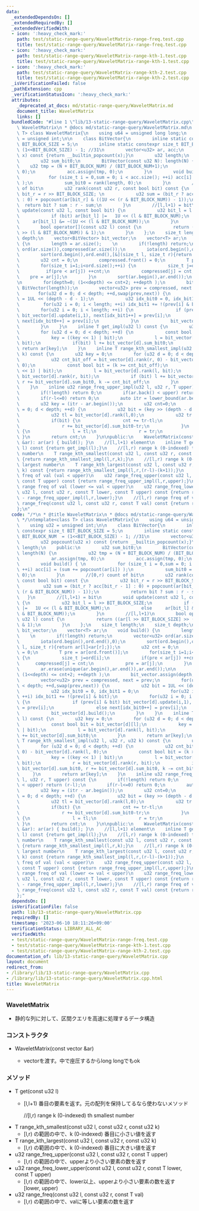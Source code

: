 ```yaml
---
data:
  _extendedDependsOn: []
  _extendedRequiredBy: []
  _extendedVerifiedWith:
  - icon: ':heavy_check_mark:'
    path: test/static-range-query/WaveletMatrix-range-freq.test.cpp
    title: test/static-range-query/WaveletMatrix-range-freq.test.cpp
  - icon: ':heavy_check_mark:'
    path: test/static-range-query/WaveletMatrix-range-kth-1.test.cpp
    title: test/static-range-query/WaveletMatrix-range-kth-1.test.cpp
  - icon: ':heavy_check_mark:'
    path: test/static-range-query/WaveletMatrix-range-kth-2.test.cpp
    title: test/static-range-query/WaveletMatrix-range-kth-2.test.cpp
  _isVerificationFailed: false
  _pathExtension: cpp
  _verificationStatusIcon: ':heavy_check_mark:'
  attributes:
    _deprecated_at_docs: md/static-range-query/WaveletMatrix.md
    document_title: WaveletMatrix
    links: []
  bundledCode: "#line 1 \"lib/13-static-range-query/WaveletMatrix.cpp\"\n/*\n * @title\
    \ WaveletMatrix\n * @docs md/static-range-query/WaveletMatrix.md\n */\ntemplate<class\
    \ T> class WaveletMatrix{\n    using u64 = unsigned long long;\n    using u32\
    \ = unsigned int;\n\n    class BitVector{\n        inline static constexpr size_t\
    \ BIT_BLOCK_SIZE = 5;\n        inline static constexpr size_t BIT_BLOCK_NUM  =\
    \ (1<<BIT_BLOCK_SIZE) - 1; //31\n        vector<u32> ar, acc;\n        u32 popcount(u32\
    \ x) const {return __builtin_popcount(x);}\n        u32 length;\n    public:\n\
    \        u32 sum_bit0;\n        BitVector(const u32 N): length(N) {\n        \
    \    u32 tmp = (N + BIT_BLOCK_NUM) / (BIT_BLOCK_NUM+1);\n            ar.assign(tmp,\
    \ 0);\n            acc.assign(tmp, 0);\n        }\n        void build() { \n \
    \           for (size_t i = 0,sum = 0; i < acc.size(); ++i) acc[i] = (sum += popcount(ar[i])\
    \ );\n            sum_bit0 = rank(length, 0);\n        }\n        //[0,r) count\
    \ of bit\n        u32 rank(const u32 r, const bool bit) const {\n            u32\
    \ bit_r = r >> BIT_BLOCK_SIZE; \n            u32 sum = (bit_r ? acc[bit_r - 1]\
    \ : 0) + popcount(ar[bit_r] & ((1U << (r & BIT_BLOCK_NUM)) - 1));\n          \
    \  return bit ? sum : r - sum;\n        }\n        //[l,l+1) = bit\n        void\
    \ update(const u32 l, const bool bit) {\n            u32 bit_l = l >> BIT_BLOCK_SIZE;\n\
    \            if (bit) ar[bit_l] |=   1U << (l & BIT_BLOCK_NUM);\n            else\
    \     ar[bit_l] &= ~(1U << (l & BIT_BLOCK_NUM));\n        }\n        //[l,l+1)\n\
    \        bool operator[](const u32 l) const {\n            return ((ar[l >> BIT_BLOCK_SIZE]\
    \ >> (l & BIT_BLOCK_NUM)) & 1);\n        }\n    };\n    size_t length;\n    size_t\
    \ depth;\n    vector<BitVector> bit_vector;\n    vector<T> ar;\n    void build()\
    \ {\n        length = ar.size();    \n        if(!length) return;\n        vector<u32>\
    \ ord(ar.size()),compressed(ar.size());\n        iota(ord.begin(),ord.end(),0);\n\
    \        sort(ord.begin(),ord.end(),[&](size_t l, size_t r){return ar[l]<ar[r];});\n\
    \        u32 cnt = 0;\n        compressed.front() = 0;\n        T pre = ar[ord.front()];\n\
    \        for(size_t i=1;i<ord.size();++i) {\n            size_t j=ord[i];\n  \
    \          if(pre < ar[j]) ++cnt;\n            compressed[j] = cnt;\n        \
    \    pre = ar[j];\n        }\n        sort(ar.begin(),ar.end());\n        ar.erase(unique(ar.begin(),ar.end()),ar.end());\n\
    \n        for(depth=0; (1<<depth) <= cnt+2; ++depth );\n        bit_vector.assign(depth,\
    \ BitVector(length));\n        vector<u32> prev = compressed, next = prev;\n \
    \       for(u32 d = 0; d < depth; ++d,swap(prev,next)) {\n            u32 bit\
    \ = 1UL << (depth - d - 1);\n            u32 idx_bit0 = 0, idx_bit1 = 0;\n   \
    \         for(u32 i = 0; i < length; ++i) idx_bit1 += !(prev[i] & bit);\n    \
    \        for(u32 i = 0; i < length; ++i) {\n                if (prev[i] & bit)\
    \ bit_vector[d].update(i,1), next[idx_bit1++] = prev[i];\n                else\
    \ next[idx_bit0++] = prev[i];\n            }\n            bit_vector[d].build();\n\
    \        }\n    }\n    inline T get_impl(u32 l) const {\n        u32 key = 0;\n\
    \        for (u32 d = 0; d < depth; ++d) {\n            const bool bit = bit_vector[d][l];\n\
    \            key = ((key << 1) | bit);\n            l = bit_vector[d].rank(l,\
    \ bit);\n            if(bit) l += bit_vector[d].sum_bit0;\n        }\n       \
    \ return ar[key];\n    }\n    inline T range_kth_smallest_impl(u32 l, u32 r, u32\
    \ k) const {\n        u32 key = 0;\n        for (u32 d = 0; d < depth; ++d) {\n\
    \            u32 cnt_bit_off = bit_vector[d].rank(r, 0) - bit_vector[d].rank(l,\
    \ 0);\n            const bool bit = (k >= cnt_bit_off);\n            key = ((key\
    \ << 1) | bit);\n            l = bit_vector[d].rank(l, bit);\n            r =\
    \ bit_vector[d].rank(r, bit);\n            if (bit) l += bit_vector[d].sum_bit0,\
    \ r += bit_vector[d].sum_bit0, k -= cnt_bit_off;\n        }\n        return ar[key];\n\
    \    }\n    inline u32 range_freq_upper_impl(u32 l, u32 r, T upper) const {\n\
    \        if(!length) return 0;\n        if(ar.back() < upper) return (r-l);\n\
    \        if(r-l<=0) return 0;\n        auto itr = lower_bound(ar.begin(),ar.end(),upper);\n\
    \        u32 key = (itr - ar.begin());\n        u32 cnt=0;\n        for (u32 d\
    \ = 0; d < depth; ++d) {\n            u32 bit = (key >> (depth - d - 1)) & 1U;\n\
    \            u32 tl = bit_vector[d].rank(l,0);\n            u32 tr = bit_vector[d].rank(r,0);\n\
    \            if(bit) {\n                cnt += tr-tl;\n                l += bit_vector[d].sum_bit0-tl;\n\
    \                r += bit_vector[d].sum_bit0-tr;\n            }\n            else\
    \ {\n                l = tl;\n                r = tr;\n            }\n       \
    \ }\n        return cnt;\n    }\n\npublic:\n    WaveletMatrix(const vector<T>\
    \ &ar): ar(ar) { build(); }\n    //[l,l+1) element\n    inline T get(const u32\
    \ l) const {return get_impl(l);}\n    //[l,r) range k (0-indexed) th smallest\
    \ number\n    T range_kth_smallest(const u32 l, const u32 r, const u32 k) const\
    \ {return range_kth_smallest_impl(l,r,k);}\n    //[l,r) range k (0-indexed) th\
    \ largest number\n    T range_kth_largest(const u32 l, const u32 r, const u32\
    \ k) const {return range_kth_smallest_impl(l,r,(r-l)-(k+1));}\n    //[l,r) range\
    \ freq of val (val < upper)\n    u32 range_freq_upper(const u32 l, const u32 r,\
    \ const T upper) const {return range_freq_upper_impl(l,r,upper);}\n    //[l,r)\
    \ range freq of val (lower <= val < upper)\n    u32 range_freq_lower_upper(const\
    \ u32 l, const u32 r, const T lower, const T upper) const {return range_freq_upper_impl(l,r,upper)\
    \ - range_freq_upper_impl(l,r,lower);}\n    //[l,r) range freq of val\n    u32\
    \ range_freq(const u32 l, const u32 r, const T val) const {return range_freq_lower_upper(l,r,val,val+1);}\n\
    };\n"
  code: "/*\n * @title WaveletMatrix\n * @docs md/static-range-query/WaveletMatrix.md\n\
    \ */\ntemplate<class T> class WaveletMatrix{\n    using u64 = unsigned long long;\n\
    \    using u32 = unsigned int;\n\n    class BitVector{\n        inline static\
    \ constexpr size_t BIT_BLOCK_SIZE = 5;\n        inline static constexpr size_t\
    \ BIT_BLOCK_NUM  = (1<<BIT_BLOCK_SIZE) - 1; //31\n        vector<u32> ar, acc;\n\
    \        u32 popcount(u32 x) const {return __builtin_popcount(x);}\n        u32\
    \ length;\n    public:\n        u32 sum_bit0;\n        BitVector(const u32 N):\
    \ length(N) {\n            u32 tmp = (N + BIT_BLOCK_NUM) / (BIT_BLOCK_NUM+1);\n\
    \            ar.assign(tmp, 0);\n            acc.assign(tmp, 0);\n        }\n\
    \        void build() { \n            for (size_t i = 0,sum = 0; i < acc.size();\
    \ ++i) acc[i] = (sum += popcount(ar[i]) );\n            sum_bit0 = rank(length,\
    \ 0);\n        }\n        //[0,r) count of bit\n        u32 rank(const u32 r,\
    \ const bool bit) const {\n            u32 bit_r = r >> BIT_BLOCK_SIZE; \n   \
    \         u32 sum = (bit_r ? acc[bit_r - 1] : 0) + popcount(ar[bit_r] & ((1U <<\
    \ (r & BIT_BLOCK_NUM)) - 1));\n            return bit ? sum : r - sum;\n     \
    \   }\n        //[l,l+1) = bit\n        void update(const u32 l, const bool bit)\
    \ {\n            u32 bit_l = l >> BIT_BLOCK_SIZE;\n            if (bit) ar[bit_l]\
    \ |=   1U << (l & BIT_BLOCK_NUM);\n            else     ar[bit_l] &= ~(1U << (l\
    \ & BIT_BLOCK_NUM));\n        }\n        //[l,l+1)\n        bool operator[](const\
    \ u32 l) const {\n            return ((ar[l >> BIT_BLOCK_SIZE] >> (l & BIT_BLOCK_NUM))\
    \ & 1);\n        }\n    };\n    size_t length;\n    size_t depth;\n    vector<BitVector>\
    \ bit_vector;\n    vector<T> ar;\n    void build() {\n        length = ar.size();\
    \    \n        if(!length) return;\n        vector<u32> ord(ar.size()),compressed(ar.size());\n\
    \        iota(ord.begin(),ord.end(),0);\n        sort(ord.begin(),ord.end(),[&](size_t\
    \ l, size_t r){return ar[l]<ar[r];});\n        u32 cnt = 0;\n        compressed.front()\
    \ = 0;\n        T pre = ar[ord.front()];\n        for(size_t i=1;i<ord.size();++i)\
    \ {\n            size_t j=ord[i];\n            if(pre < ar[j]) ++cnt;\n      \
    \      compressed[j] = cnt;\n            pre = ar[j];\n        }\n        sort(ar.begin(),ar.end());\n\
    \        ar.erase(unique(ar.begin(),ar.end()),ar.end());\n\n        for(depth=0;\
    \ (1<<depth) <= cnt+2; ++depth );\n        bit_vector.assign(depth, BitVector(length));\n\
    \        vector<u32> prev = compressed, next = prev;\n        for(u32 d = 0; d\
    \ < depth; ++d,swap(prev,next)) {\n            u32 bit = 1UL << (depth - d - 1);\n\
    \            u32 idx_bit0 = 0, idx_bit1 = 0;\n            for(u32 i = 0; i < length;\
    \ ++i) idx_bit1 += !(prev[i] & bit);\n            for(u32 i = 0; i < length; ++i)\
    \ {\n                if (prev[i] & bit) bit_vector[d].update(i,1), next[idx_bit1++]\
    \ = prev[i];\n                else next[idx_bit0++] = prev[i];\n            }\n\
    \            bit_vector[d].build();\n        }\n    }\n    inline T get_impl(u32\
    \ l) const {\n        u32 key = 0;\n        for (u32 d = 0; d < depth; ++d) {\n\
    \            const bool bit = bit_vector[d][l];\n            key = ((key << 1)\
    \ | bit);\n            l = bit_vector[d].rank(l, bit);\n            if(bit) l\
    \ += bit_vector[d].sum_bit0;\n        }\n        return ar[key];\n    }\n    inline\
    \ T range_kth_smallest_impl(u32 l, u32 r, u32 k) const {\n        u32 key = 0;\n\
    \        for (u32 d = 0; d < depth; ++d) {\n            u32 cnt_bit_off = bit_vector[d].rank(r,\
    \ 0) - bit_vector[d].rank(l, 0);\n            const bool bit = (k >= cnt_bit_off);\n\
    \            key = ((key << 1) | bit);\n            l = bit_vector[d].rank(l,\
    \ bit);\n            r = bit_vector[d].rank(r, bit);\n            if (bit) l +=\
    \ bit_vector[d].sum_bit0, r += bit_vector[d].sum_bit0, k -= cnt_bit_off;\n   \
    \     }\n        return ar[key];\n    }\n    inline u32 range_freq_upper_impl(u32\
    \ l, u32 r, T upper) const {\n        if(!length) return 0;\n        if(ar.back()\
    \ < upper) return (r-l);\n        if(r-l<=0) return 0;\n        auto itr = lower_bound(ar.begin(),ar.end(),upper);\n\
    \        u32 key = (itr - ar.begin());\n        u32 cnt=0;\n        for (u32 d\
    \ = 0; d < depth; ++d) {\n            u32 bit = (key >> (depth - d - 1)) & 1U;\n\
    \            u32 tl = bit_vector[d].rank(l,0);\n            u32 tr = bit_vector[d].rank(r,0);\n\
    \            if(bit) {\n                cnt += tr-tl;\n                l += bit_vector[d].sum_bit0-tl;\n\
    \                r += bit_vector[d].sum_bit0-tr;\n            }\n            else\
    \ {\n                l = tl;\n                r = tr;\n            }\n       \
    \ }\n        return cnt;\n    }\n\npublic:\n    WaveletMatrix(const vector<T>\
    \ &ar): ar(ar) { build(); }\n    //[l,l+1) element\n    inline T get(const u32\
    \ l) const {return get_impl(l);}\n    //[l,r) range k (0-indexed) th smallest\
    \ number\n    T range_kth_smallest(const u32 l, const u32 r, const u32 k) const\
    \ {return range_kth_smallest_impl(l,r,k);}\n    //[l,r) range k (0-indexed) th\
    \ largest number\n    T range_kth_largest(const u32 l, const u32 r, const u32\
    \ k) const {return range_kth_smallest_impl(l,r,(r-l)-(k+1));}\n    //[l,r) range\
    \ freq of val (val < upper)\n    u32 range_freq_upper(const u32 l, const u32 r,\
    \ const T upper) const {return range_freq_upper_impl(l,r,upper);}\n    //[l,r)\
    \ range freq of val (lower <= val < upper)\n    u32 range_freq_lower_upper(const\
    \ u32 l, const u32 r, const T lower, const T upper) const {return range_freq_upper_impl(l,r,upper)\
    \ - range_freq_upper_impl(l,r,lower);}\n    //[l,r) range freq of val\n    u32\
    \ range_freq(const u32 l, const u32 r, const T val) const {return range_freq_lower_upper(l,r,val,val+1);}\n\
    };"
  dependsOn: []
  isVerificationFile: false
  path: lib/13-static-range-query/WaveletMatrix.cpp
  requiredBy: []
  timestamp: '2023-06-10 18:11:26+09:00'
  verificationStatus: LIBRARY_ALL_AC
  verifiedWith:
  - test/static-range-query/WaveletMatrix-range-freq.test.cpp
  - test/static-range-query/WaveletMatrix-range-kth-1.test.cpp
  - test/static-range-query/WaveletMatrix-range-kth-2.test.cpp
documentation_of: lib/13-static-range-query/WaveletMatrix.cpp
layout: document
redirect_from:
- /library/lib/13-static-range-query/WaveletMatrix.cpp
- /library/lib/13-static-range-query/WaveletMatrix.cpp.html
title: WaveletMatrix
---
```

### WaveletMatrix
- 静的な列に対して、区間クエリを高速に処理するデータ構造

### コンストラクタ
- WaveletMatrix(const vector<T> &ar)
  - vectorを渡す。中で座圧するからlong longでもok

### メソッド
- T get(const u32 l)
  - [l,l+1) 番目の要素を返す。元の配列を保持してるなら使わないメソッド

    //[l,r) range k (0-indexed) th smallest number
- T range_kth_smallest(const u32 l, const u32 r, const u32 k) 
  - [l,r) の範囲の中で、k (0-indexed) 番目に小さい値を返す
- T range_kth_largest(const u32 l, const u32 r, const u32 k)
  - [l,r) の範囲の中で、k (0-indexed) 番目に大きい値を返す
- u32 range_freq_upper(const u32 l, const u32 r, const T upper) 
  - [l,r) の範囲の中で、upperより小さい要素の数を返す
- u32 range_freq_lower_upper(const u32 l, const u32 r, const T lower, const T upper) 
  - [l,r) の範囲の中で、lower以上、upperより小さい要素の数を返す [lower, upper)
- u32 range_freq(const u32 l, const u32 r, const T val) 
  - [l,r) の範囲の中で、valに等しい要素の数を返す